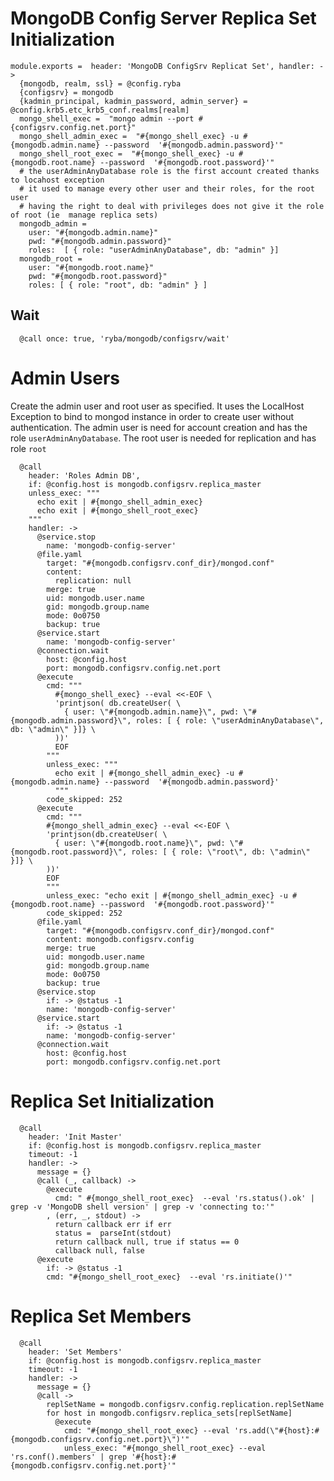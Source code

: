 
# MongoDB Config Server Replica Set Initialization

    module.exports =  header: 'MongoDB ConfigSrv Replicat Set', handler: ->
      {mongodb, realm, ssl} = @config.ryba
      {configsrv} = mongodb
      {kadmin_principal, kadmin_password, admin_server} = @config.krb5.etc_krb5_conf.realms[realm]
      mongo_shell_exec =  "mongo admin --port #{configsrv.config.net.port}"
      mongo_shell_admin_exec =  "#{mongo_shell_exec} -u #{mongodb.admin.name} --password  '#{mongodb.admin.password}'"
      mongo_shell_root_exec =  "#{mongo_shell_exec} -u #{mongodb.root.name} --password  '#{mongodb.root.password}'"
      # the userAdminAnyDatabase role is the first account created thanks to locahost exception
      # it used to manage every other user and their roles, for the root user
      # having the right to deal with privileges does not give it the role of root (ie  manage replica sets)
      mongodb_admin =
        user: "#{mongodb.admin.name}"
        pwd: "#{mongodb.admin.password}"
        roles:  [ { role: "userAdminAnyDatabase", db: "admin" }]
      mongodb_root =
        user: "#{mongodb.root.name}"
        pwd: "#{mongodb.root.password}"
        roles: [ { role: "root", db: "admin" } ]

## Wait

      @call once: true, 'ryba/mongodb/configsrv/wait'

# Admin Users

Create the admin user and root user as specified. It uses the LocalHost Exception to
bind to mongod instance in order to create user without authentication.
The admin user is need for account creation and has the role `userAdminAnyDatabase`.
The root user is needed for replication and has role `root`

      @call
        header: 'Roles Admin DB',
        if: @config.host is mongodb.configsrv.replica_master
        unless_exec: """
          echo exit | #{mongo_shell_admin_exec}
          echo exit | #{mongo_shell_root_exec}
        """
        handler: ->
          @service.stop
            name: 'mongodb-config-server'
          @file.yaml
            target: "#{mongodb.configsrv.conf_dir}/mongod.conf"
            content:
              replication: null
            merge: true
            uid: mongodb.user.name
            gid: mongodb.group.name
            mode: 0o0750
            backup: true
          @service.start
            name: 'mongodb-config-server'
          @connection.wait
            host: @config.host
            port: mongodb.configsrv.config.net.port
          @execute
            cmd: """
              #{mongo_shell_exec} --eval <<-EOF \
              'printjson( db.createUser( \
                { user: \"#{mongodb.admin.name}\", pwd: \"#{mongodb.admin.password}\", roles: [ { role: \"userAdminAnyDatabase\", db: \"admin\" }]} \
              ))'
              EOF
            """
            unless_exec: """
              echo exit | #{mongo_shell_admin_exec} -u #{mongodb.admin.name} --password  '#{mongodb.admin.password}'
              """
            code_skipped: 252
          @execute
            cmd: """
            #{mongo_shell_admin_exec} --eval <<-EOF \
            'printjson(db.createUser( \
              { user: \"#{mongodb.root.name}\", pwd: \"#{mongodb.root.password}\", roles: [ { role: \"root\", db: \"admin\" }]} \
            ))'
            EOF
            """
            unless_exec: "echo exit | #{mongo_shell_admin_exec} -u #{mongodb.root.name} --password  '#{mongodb.root.password}'"
            code_skipped: 252
          @file.yaml
            target: "#{mongodb.configsrv.conf_dir}/mongod.conf"
            content: mongodb.configsrv.config
            merge: true
            uid: mongodb.user.name
            gid: mongodb.group.name
            mode: 0o0750
            backup: true
          @service.stop
            if: -> @status -1
            name: 'mongodb-config-server'
          @service.start
            if: -> @status -1
            name: 'mongodb-config-server'
          @connection.wait
            host: @config.host
            port: mongodb.configsrv.config.net.port


# Replica Set Initialization

      @call
        header: 'Init Master'
        if: @config.host is mongodb.configsrv.replica_master
        timeout: -1
        handler: ->
          message = {}
          @call (_, callback) ->
            @execute
              cmd: " #{mongo_shell_root_exec}  --eval 'rs.status().ok' | grep -v 'MongoDB shell version' | grep -v 'connecting to:'"
            , (err, _, stdout) ->
              return callback err if err
              status =  parseInt(stdout)
              return callback null, true if status == 0
              callback null, false
          @execute
            if: -> @status -1
            cmd: "#{mongo_shell_root_exec}  --eval 'rs.initiate()'"

# Replica Set Members

      @call
        header: 'Set Members'
        if: @config.host is mongodb.configsrv.replica_master
        timeout: -1
        handler: ->
          message = {}
          @call ->
            replSetName = mongodb.configsrv.config.replication.replSetName
            for host in mongodb.configsrv.replica_sets[replSetName]
              @execute
                cmd: "#{mongo_shell_root_exec} --eval 'rs.add(\"#{host}:#{mongodb.configsrv.config.net.port}\")'"
                unless_exec: "#{mongo_shell_root_exec} --eval 'rs.conf().members' | grep '#{host}:#{mongodb.configsrv.config.net.port}'"
